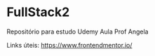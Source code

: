 # FullStack2
Repositório para estudo Udemy Aula Prof Angela

Links úteis: https://www.frontendmentor.io/
